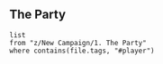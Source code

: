## The Party
```dataview
list
from "z/New Campaign/1. The Party"
where contains(file.tags, "#player")
```
